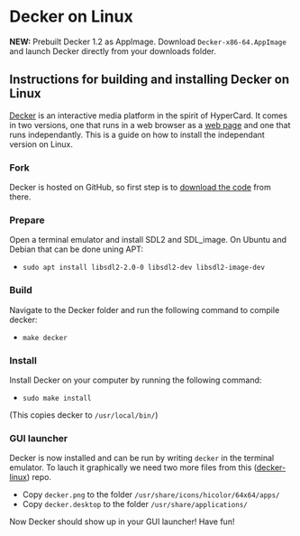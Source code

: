 # Decker on Linux

**NEW:** Prebuilt Decker 1.2 as AppImage. Download `Decker-x86-64.AppImage` and launch Decker directly from your downloads folder.

## Instructions for building and installing Decker on Linux

 [Decker](https://beyondloom.com/decker/index.html) is an interactive media platform in the spirit of HyperCard. It comes in two versions, one that runs in a web browser as a [web page](http://beyondloom.com/decker/tour.html) and one that runs independantly. This is a guide on how to install the independant version on Linux.

### Fork
Decker is hosted on GitHub, so first step is to [download the code](https://github.com/JohnEarnest/Decker) from there.

### Prepare
 Open a terminal emulator and install SDL2 and SDL_image. On Ubuntu and Debian that can be done uning APT:
* `sudo apt install libsdl2-2.0-0 libsdl2-dev libsdl2-image-dev`

### Build
Navigate to the Decker folder and run the following command to compile decker:
  * `make decker`
 
### Install
Install Decker on your computer by running the following command:
*  `sudo make install`

(This copies decker to `/usr/local/bin/`)

### GUI launcher
Decker is now installed and can be run by writing `decker` in the terminal emulator. To lauch it graphically we need two more files from this ([decker-linux](https://github.com/1jss/decker-linux)) repo.

* Copy `decker.png` to the folder `/usr/share/icons/hicolor/64x64/apps/`
* Copy `decker.desktop` to the folder `/usr/share/applications/`

Now Decker should show up in your GUI launcher! Have fun!
